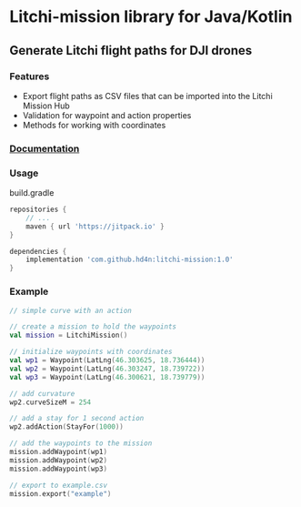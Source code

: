 # Litchi-mission library for Java/Kotlin

## Generate Litchi flight paths for DJI drones

### Features

- Export flight paths as CSV files that can be imported into the Litchi Mission Hub
- Validation for waypoint and action properties
- Methods for working with coordinates

### [Documentation](documentation.md)

### Usage

build.gradle

```groovy
repositories {
    // ...
    maven { url 'https://jitpack.io' }
}

dependencies {
    implementation 'com.github.hd4n:litchi-mission:1.0'
}
```

### Example

```kotlin
// simple curve with an action 

// create a mission to hold the waypoints
val mission = LitchiMission()

// initialize waypoints with coordinates
val wp1 = Waypoint(LatLng(46.303625, 18.736444))
val wp2 = Waypoint(LatLng(46.303247, 18.739722))
val wp3 = Waypoint(LatLng(46.300621, 18.739779))

// add curvature
wp2.curveSizeM = 254

// add a stay for 1 second action
wp2.addAction(StayFor(1000))

// add the waypoints to the mission
mission.addWaypoint(wp1)
mission.addWaypoint(wp2)
mission.addWaypoint(wp3)

// export to example.csv
mission.export("example")
```